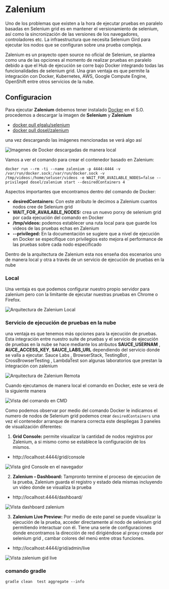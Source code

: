 # Zalenium

Uno de los problemas que existen a la hora de ejecutar pruebas en paralelo basadas en Selenium grid
es en mantener el versionamiento de selenium, así como la sincronización de las versiones de los navegadores, controladores etc.
La infraestructura que necesita Selenium Gird para ejecutar los nodos que se configuran sobre una prueba compleja.

Zalenium es un prayecto open source no oficial de Selenium, se plantea como una de las opciones al momento de realizar pruebas en paralelo
debido a que el Hub de ejecución se corre bajo Docker integrando todas las funcionalidades de selenium grid. 
Una gran ventaja es que permite la integración con Docker, Kubernetes, AWS, Google Compute Engine, OpenShift entre otros servicios de la nube.

## Configuracion

Para ejecutar **Zalenium** debemos tener instalado [Docker](https://hub.docker.com/) en el S.O. 
procedemos a descargar la imagen  de **Selenium** y **Zalenium**

*	[docker pull elgalu/selenium](https://hub.docker.com/r/elgalu/selenium)
*	[docker pull dosel/zalenium](https://hub.docker.com/r/dosel/zalenium)

una vez descargando las imágenes mencionadas se verá algo así 

![Imagenes de Docker descargadas de manera local](https://lh3.googleusercontent.com/qg-ZLk9JGgjoqMn6N3ObU9o8zdSsxCSf1XAHFmgYmhQ5ixXeBZnD4wr8hwi6bVl9vSG1IOqEgR41-O-C3Ay03pspLZuVXodNqirVZ2pr0zIhU1m99bkrG8HiI_Twg5BD8zPOshdwgA=w704-h86-no)
												  
Vamos a ver el comando para crear el contenedor basado en Zalenium:
```
docker run --rm -ti --name zalenium -p 4444:4444 -v /var/run/docker.sock:/var/run/docker.sock -v /tmp/videos:/home/seluser/videos -e WAIT_FOR_AVAILABLE_NODES=false --privileged dosel/zalenium start --desiredContainers 4
```
Aspectos importantes que encontramos dentro del comando de Docker:

+ **desiredContainers:**  Con  este atributo le decimos a Zalenium cuantos nodos cree de Selenium grid 
+ **WAIT_FOR_AVAILABLE_NODES:** crea un nuevo porxy de selenium grid por cada ejecución del comando en Docker
+ **/tmp/videos:** podemos establecer una ruta local para que guarde los videos de las pruebas echas en Zalenium
+ **--privileged:** En la documentación se sugiere que a nivel de ejecución en Docker se especifique con privilegios esto mejora el performance de las pruebas sobre cada nodo especificado

Dentro de la arquitectura de Zalenium esta nos enseña dos escenarios uno de manera local y otra a través de un servicio de ejecución de pruebas en la nube

### Local 
Una ventaja es que podemos configurar nuestro propio servidor para zalenium pero con la limitante de ejecutar nuestras pruebas en Chrome o Firefox.

![Arquitectura de Zalenium Local](https://lh3.googleusercontent.com/zcxQiQmLa74wJHma9i2ivvGmQ6mWxu8VvS73CZcQOuQzVRAYmiOMe097TqWXGb2qxtrIfwIwvPXPWS2J5LmWDyYH-TqRR2RMPgbKBAkFqSijxoGC76gGHYGvpzY3lH51N-EDh34mHw=w1027-h519-no)

### Servicio de ejecución de pruebas en la nube
una ventaja es que tenemos más opciones para la ejecución de pruebas. Esta integración entre nuestro suite de pruebas y el servicio de ejecución de pruebas en la nube se hace mediante los atributos **SAUCE_USERNAM** , **AUCE_ACCESS_KEY**, **SAUCE_LABS_URL** dependiendo del servicio donde se valla a ejecutar.
Sauce Labs , BrowserStack, TestingBot , CrossBrowserTesting , LambdaTest  son algunas laboratorios que prestan la integración  con  zalenium

![Arquitectura de Zalenium Remota](https://lh3.googleusercontent.com/A-hhmkc81PAlabSgiwNw3wHLEGctrqjNefbIWi32tTvLHmQK_1YkDKnB75lL-zbkBDkQjXyq9DIUyxgmmacd5IrMWJgw44DTRg78lsbt4Gj7iUm6b5tcPblvRL0KtGTH8Ss9oVhGNg=w985-h477-no)

Cuando ejecutamos de manera local el comando en Docker, este se verá de la siguiente manera

![Vista del comando en CMD](https://lh3.googleusercontent.com/aNGYnGMzWWI1rN6Ahd3cAyi5bT4SpBWA2U6TEKvQD91l7euEsLZ-gZbJH1Xso5huOj8e1mnbyQZkPAevL5Czl5CEPXNIkAwAgF52MiK5EzowzOxB6p02fmA71mUOgvQ-82tdNzi_Gw=w1006-h510-no)

Como podemos observar por medio del comando Docker le indicamos el numero de nodos de Selenium grid podemos crear `desiredContainers` una vez el contenedor arranque de manera correcta este despliegas 3 paneles de visualización diferentes: 

1. **Grid Console:** permite visualizar la cantidad de nodos registros por Zalenium, a si mismo como se establece la configuración de los mismos.

 + http://localhost:4444/grid/console

![Vista gird Console en el navegador](https://lh3.googleusercontent.com/ODL4PpmaQXS-2TW72EwCWk8hrNMJd5C7cmuwy_vxUW6PbZTVczaGOASJj8-mprJOoTwlqjj9quDDhFSDUHyhXyLr-5vprTjd64zh24w1R76QZAr1JLTKpp-RPv24cqMOGPAYWy9q8Q=w963-h663-no)
 
2. **Zalenium – Dashboard:** Tampronto termine el proceso de ejecucion de la prueba, Zalenium guarda el registro y estado dela mismas 
								incluyendo un video donde se visualiza la prueba 

+ http://localhost:4444/dashboard/

![Vista dashboard zalenium](https://lh3.googleusercontent.com/ivTMTiipjNISucLUoIvGnzah0SNFf6-mhfUgVX1ThD79f77dq0gYUKtBxrle8wbzLOxW8_lQrhq4pZorcMsKcaBI6RE8sbjg1rI_25OfVt6iJcKOyyiZt1JuxI7l8tzOR1xXlrWH1Q=w1006-h368-no)

3. **Zalenium Live Preview:** Por medio de este panel se puede visualizar la ejecución de la prueba, acceder directamente al nodo de selenium grid permitiendo interactuar con él. 
								Tiene una serie de configuraciones donde encontramos la dirección de red dirigiéndose al proxy creada por selenium grid , cambar colores del menú entre otras funciones.

+ http://localhost:4444/grid/admin/live

![Vista zalenium gid live](https://lh3.googleusercontent.com/m4QZkn5MaYD4lIHr6cVCCFDyCwBIe_JN7hwkquycojgEuJqqjcxWrf3R8kz1So5QtNDTuyo72jhUHFDOA_SqRCVNcs7hp1CNPdyhAOawMGOH0n4ozU3_EJqslP-y5COuGB7IHCtFWA=w1006-h498-no)
	
	

### comando gradle 

```
gradle clean  test aggregate --info
```

